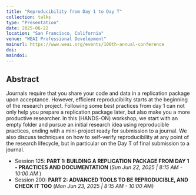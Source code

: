 ```yaml
---
title: "Reproducibility from Day 1 to Day T" 
collection: talks
type: "Presentation"
date: 2025-06-22
location: "San Francisco, California"
venue: "WEAI Professional Development"
mainurl: https://www.weai.org/events/100th-annual-conference
doi: 
maindoi: 
---
```


## Abstract

Journals require that you share your code and data in a replication package upon acceptance. However, efficient reproducibility starts at the beginning of the research project. Following some best practices from day 1 can not only help you prepare a replication package later, but also make you a more productive researcher. In this (HANDS-ON) workshop, we start with an empty folder and pursue an initial research idea using reproducible practices, ending with a mini-project ready for submission to a journal. We also discuss techniques on how to self-verify reproducibility at any point of the research lifecycle, but in particular on the Day T of final submission to a journal.

- Session 125: **PART 1: BUILDING A REPLICATION PACKAGE FROM DAY 1 - PRACTICES AND DOCUMENTATION** (*Sun Jun 22, 2025 | 8:15 AM  -  10:00 AM* )
- Session 200: **PART 2: ADVANCED TOOLS TO BE REPRODUCIBLE, AND CHECK IT TOO** (*Mon Jun 23, 2025 | 8:15 AM  -  10:00 A*M)